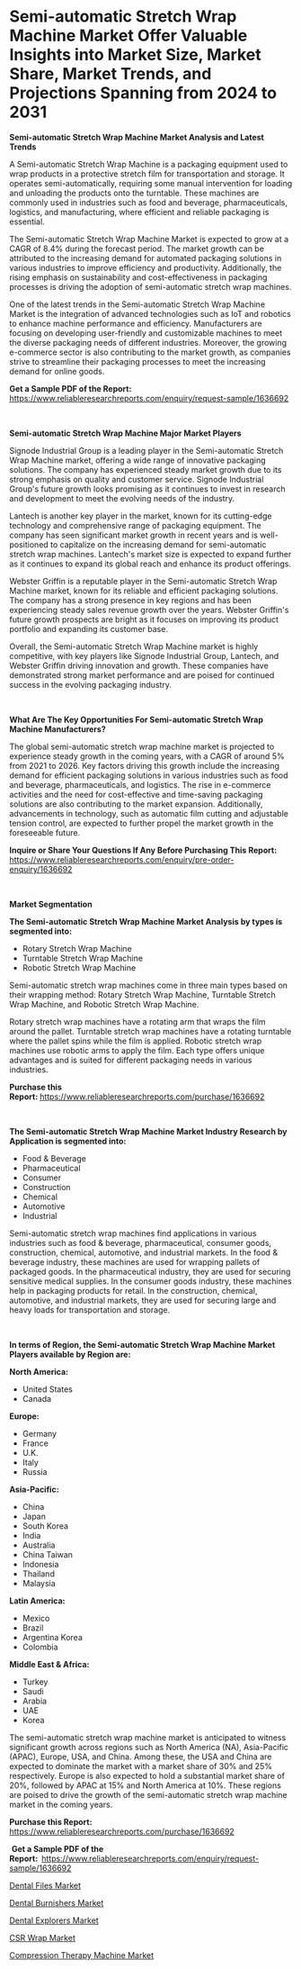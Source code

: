 <p><h1>Semi-automatic Stretch Wrap Machine Market Offer Valuable Insights into Market Size, Market Share, Market Trends, and Projections Spanning from 2024 to 2031</h1></p><p><strong>Semi-automatic Stretch Wrap Machine Market Analysis and Latest Trends</strong></p>
<p><p>A Semi-automatic Stretch Wrap Machine is a packaging equipment used to wrap products in a protective stretch film for transportation and storage. It operates semi-automatically, requiring some manual intervention for loading and unloading the products onto the turntable. These machines are commonly used in industries such as food and beverage, pharmaceuticals, logistics, and manufacturing, where efficient and reliable packaging is essential.</p><p>The Semi-automatic Stretch Wrap Machine Market is expected to grow at a CAGR of 8.4% during the forecast period. The market growth can be attributed to the increasing demand for automated packaging solutions in various industries to improve efficiency and productivity. Additionally, the rising emphasis on sustainability and cost-effectiveness in packaging processes is driving the adoption of semi-automatic stretch wrap machines.</p><p>One of the latest trends in the Semi-automatic Stretch Wrap Machine Market is the integration of advanced technologies such as IoT and robotics to enhance machine performance and efficiency. Manufacturers are focusing on developing user-friendly and customizable machines to meet the diverse packaging needs of different industries. Moreover, the growing e-commerce sector is also contributing to the market growth, as companies strive to streamline their packaging processes to meet the increasing demand for online goods.</p></p>
<p><strong>Get a Sample PDF of the Report:&nbsp;</strong> <a href="https://www.reliableresearchreports.com/enquiry/request-sample/1636692">https://www.reliableresearchreports.com/enquiry/request-sample/1636692</a></p>
<p>&nbsp;</p>
<p><strong>Semi-automatic Stretch Wrap Machine Major Market Players</strong></p>
<p><p>Signode Industrial Group is a leading player in the Semi-automatic Stretch Wrap Machine market, offering a wide range of innovative packaging solutions. The company has experienced steady market growth due to its strong emphasis on quality and customer service. Signode Industrial Group's future growth looks promising as it continues to invest in research and development to meet the evolving needs of the industry.</p><p>Lantech is another key player in the market, known for its cutting-edge technology and comprehensive range of packaging equipment. The company has seen significant market growth in recent years and is well-positioned to capitalize on the increasing demand for semi-automatic stretch wrap machines. Lantech's market size is expected to expand further as it continues to expand its global reach and enhance its product offerings.</p><p>Webster Griffin is a reputable player in the Semi-automatic Stretch Wrap Machine market, known for its reliable and efficient packaging solutions. The company has a strong presence in key regions and has been experiencing steady sales revenue growth over the years. Webster Griffin's future growth prospects are bright as it focuses on improving its product portfolio and expanding its customer base.</p><p>Overall, the Semi-automatic Stretch Wrap Machine market is highly competitive, with key players like Signode Industrial Group, Lantech, and Webster Griffin driving innovation and growth. These companies have demonstrated strong market performance and are poised for continued success in the evolving packaging industry.</p></p>
<p>&nbsp;</p>
<p><strong>What Are The Key Opportunities For Semi-automatic Stretch Wrap Machine Manufacturers?</strong></p>
<p><p>The global semi-automatic stretch wrap machine market is projected to experience steady growth in the coming years, with a CAGR of around 5% from 2021 to 2026. Key factors driving this growth include the increasing demand for efficient packaging solutions in various industries such as food and beverage, pharmaceuticals, and logistics. The rise in e-commerce activities and the need for cost-effective and time-saving packaging solutions are also contributing to the market expansion. Additionally, advancements in technology, such as automatic film cutting and adjustable tension control, are expected to further propel the market growth in the foreseeable future.</p></p>
<p><strong>Inquire or Share Your Questions If Any Before Purchasing This Report:</strong> <a href="https://www.reliableresearchreports.com/enquiry/pre-order-enquiry/1636692">https://www.reliableresearchreports.com/enquiry/pre-order-enquiry/1636692</a></p>
<p>&nbsp;</p>
<p><strong>Market Segmentation</strong></p>
<p><strong>The Semi-automatic Stretch Wrap Machine Market Analysis by types is segmented into:</strong></p>
<p><ul><li>Rotary Stretch Wrap Machine</li><li>Turntable Stretch Wrap Machine</li><li>Robotic Stretch Wrap Machine</li></ul></p>
<p><p>Semi-automatic stretch wrap machines come in three main types based on their wrapping method: Rotary Stretch Wrap Machine, Turntable Stretch Wrap Machine, and Robotic Stretch Wrap Machine. </p><p>Rotary stretch wrap machines have a rotating arm that wraps the film around the pallet. Turntable stretch wrap machines have a rotating turntable where the pallet spins while the film is applied. Robotic stretch wrap machines use robotic arms to apply the film. Each type offers unique advantages and is suited for different packaging needs in various industries.</p></p>
<p><strong>Purchase this Report:&nbsp;</strong><a href="https://www.reliableresearchreports.com/purchase/1636692">https://www.reliableresearchreports.com/purchase/1636692</a></p>
<p>&nbsp;</p>
<p><strong>The Semi-automatic Stretch Wrap Machine Market Industry Research by Application is segmented into:</strong></p>
<p><ul><li>Food & Beverage</li><li>Pharmaceutical</li><li>Consumer</li><li>Construction</li><li>Chemical</li><li>Automotive</li><li>Industrial</li></ul></p>
<p><p>Semi-automatic stretch wrap machines find applications in various industries such as food & beverage, pharmaceutical, consumer goods, construction, chemical, automotive, and industrial markets. In the food & beverage industry, these machines are used for wrapping pallets of packaged goods. In the pharmaceutical industry, they are used for securing sensitive medical supplies. In the consumer goods industry, these machines help in packaging products for retail. In the construction, chemical, automotive, and industrial markets, they are used for securing large and heavy loads for transportation and storage.</p></p>
<p>&nbsp;</p>
<p><strong>In terms of Region, the Semi-automatic Stretch Wrap Machine Market Players available by Region are:</strong></p>
<p>
    <p> <strong> North America: </strong>
        <ul>
            <li>United States</li>
            <li>Canada</li>
        </ul>
        </p> 
    <p> <strong> Europe: </strong>
        <ul>
            <li>Germany</li>
            <li>France</li>
            <li>U.K.</li>
            <li>Italy</li>
            <li>Russia</li>
        </ul>
        </p> 
    <p> <strong> Asia-Pacific: </strong>
        <ul>
            <li>China</li>
            <li>Japan</li>
            <li>South Korea</li>
            <li>India</li>
            <li>Australia</li>
            <li>China Taiwan</li>
            <li>Indonesia</li>
            <li>Thailand</li>
            <li>Malaysia</li>
        </ul>
        </p> 
    <p> <strong> Latin America: </strong>
        <ul>
            <li>Mexico</li>
            <li>Brazil</li>
            <li>Argentina Korea</li>
            <li>Colombia</li>
        </ul>
        </p> 
    <p> <strong> Middle East & Africa: </strong>
        <ul>
            <li>Turkey</li>
            <li>Saudi</li>
            <li>Arabia</li>
            <li>UAE</li>
            <li>Korea</li>
        </ul>
    </p>
    </p>
<p><p>The semi-automatic stretch wrap machine market is anticipated to witness significant growth across regions such as North America (NA), Asia-Pacific (APAC), Europe, USA, and China. Among these, the USA and China are expected to dominate the market with a market share of 30% and 25% respectively. Europe is also expected to hold a substantial market share of 20%, followed by APAC at 15% and North America at 10%. These regions are poised to drive the growth of the semi-automatic stretch wrap machine market in the coming years.</p></p>
<p><strong>Purchase this Report: </strong><a href="https://www.reliableresearchreports.com/purchase/1636692">https://www.reliableresearchreports.com/purchase/1636692</a></p>
<p>&nbsp;<strong>Get a Sample PDF of the Report:&nbsp;&nbsp;</strong><a href="https://www.reliableresearchreports.com/enquiry/request-sample/1636692">https://www.reliableresearchreports.com/enquiry/request-sample/1636692</a></p>
<p><strong></strong></p>
<p><p><a href="https://medium.com/@linabernier/dental-files-market-research-report-its-history-and-forecast-2024-to-2031-3b4f5a09f5be">Dental Files Market</a></p><p><a href="https://medium.com/@linabernier/dental-burnishers-market-size-and-market-trends-complete-industry-overview-2024-to-2031-9000dd08afb6">Dental Burnishers Market</a></p><p><a href="https://medium.com/@linabernier/dental-explorers-market-exploring-market-share-market-trends-and-future-growth-e9e5ca151c4b">Dental Explorers Market</a></p><p><a href="https://medium.com/p/dbcb221d683a/edit">CSR Wrap Market</a></p><p><a href="https://medium.com/@linabernier/compression-therapy-machine-market-research-report-its-history-and-forecast-2024-to-2031-bfe5fb81933f">Compression Therapy Machine Market</a></p></p>